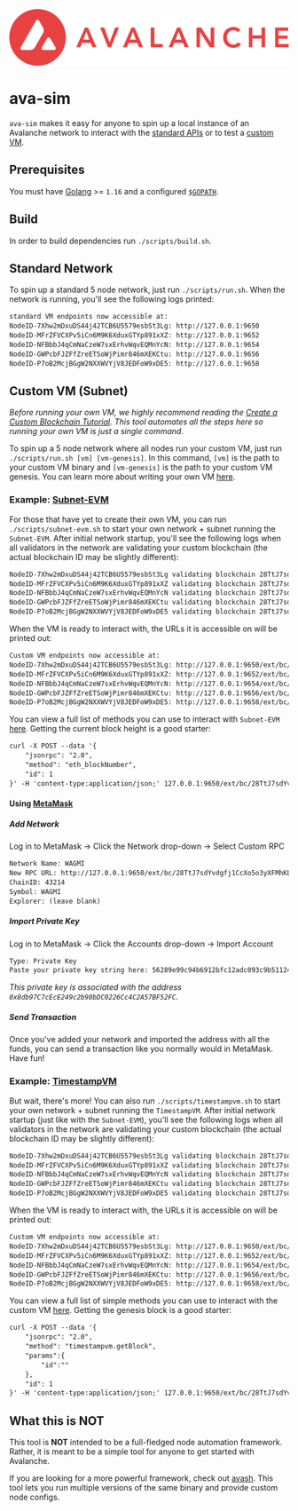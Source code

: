 <div align="center">
  <img src="resources/AvalancheLogoRed.png?raw=true">
</div>

# ava-sim
`ava-sim` makes it easy for anyone to spin up a local instance of an Avalanche network
to interact with the [standard APIs](https://docs.avax.network/build/avalanchego-apis)
or to test a [custom
VM](https://docs.avax.network/build/tutorials/platform/create-custom-blockchain).

## Prerequisites
You must have [Golang](https://golang.org/doc/install) >= `1.16` and a configured
[`$GOPATH`](https://github.com/golang/go/wiki/SettingGOPATH).

## Build

In order to build dependencies run `./scripts/build.sh`.

## Standard Network
To spin up a standard 5 node network, just run `./scripts/run.sh`. When the
network is running, you'll see the following logs printed:
```txt
standard VM endpoints now accessible at:
NodeID-7Xhw2mDxuDS44j42TCB6U5579esbSt3Lg: http://127.0.0.1:9650
NodeID-MFrZFVCXPv5iCn6M9K6XduxGTYp891xXZ: http://127.0.0.1:9652
NodeID-NFBbbJ4qCmNaCzeW7sxErhvWqvEQMnYcN: http://127.0.0.1:9654
NodeID-GWPcbFJZFfZreETSoWjPimr846mXEKCtu: http://127.0.0.1:9656
NodeID-P7oB2McjBGgW2NXXWVYjV8JEDFoW9xDE5: http://127.0.0.1:9658
```

## Custom VM (Subnet)
_Before running your own VM, we highly recommend reading the [Create a Custom
Blockchain Tutorial](https://docs.avax.network/build/tutorials/platform/create-custom-blockchain).
This tool automates all the steps here so running your own VM is just a single command._

To spin up a 5 node network where all nodes run your custom VM, just run `./scripts/run.sh [vm] [vm-genesis]`.
In this command, `[vm]` is the path to your custom VM binary and `[vm-genesis]`
is the path to your custom VM genesis. You can learn more about writing your
own VM
[here](https://docs.avax.network/build/tutorials/platform/create-a-virtual-machine-vm).

### Example: [Subnet-EVM](https://github.com/ava-labs/subnet-evm)
For those that have yet to create their own VM, you can run `./scripts/subnet-evm.sh` to start your own network + subnet running the `Subnet-EVM`. After initial network startup,
you'll see the following logs when all validators in the network are validating
your custom blockchain (the actual blockchain ID may be slightly different):
```txt
NodeID-7Xhw2mDxuDS44j42TCB6U5579esbSt3Lg validating blockchain 28TtJ7sdYvdgfj1CcXo5o3yXFMhKLrv4FQC9WhgSHgY6YNYRs2
NodeID-MFrZFVCXPv5iCn6M9K6XduxGTYp891xXZ validating blockchain 28TtJ7sdYvdgfj1CcXo5o3yXFMhKLrv4FQC9WhgSHgY6YNYRs2
NodeID-NFBbbJ4qCmNaCzeW7sxErhvWqvEQMnYcN validating blockchain 28TtJ7sdYvdgfj1CcXo5o3yXFMhKLrv4FQC9WhgSHgY6YNYRs2
NodeID-GWPcbFJZFfZreETSoWjPimr846mXEKCtu validating blockchain 28TtJ7sdYvdgfj1CcXo5o3yXFMhKLrv4FQC9WhgSHgY6YNYRs2
NodeID-P7oB2McjBGgW2NXXWVYjV8JEDFoW9xDE5 validating blockchain 28TtJ7sdYvdgfj1CcXo5o3yXFMhKLrv4FQC9WhgSHgY6YNYRs2
```

When the VM is ready to interact with, the URLs it is accessible on will be
printed out:
```txt
Custom VM endpoints now accessible at:
NodeID-7Xhw2mDxuDS44j42TCB6U5579esbSt3Lg: http://127.0.0.1:9650/ext/bc/28TtJ7sdYvdgfj1CcXo5o3yXFMhKLrv4FQC9WhgSHgY6YNYRs2
NodeID-MFrZFVCXPv5iCn6M9K6XduxGTYp891xXZ: http://127.0.0.1:9652/ext/bc/28TtJ7sdYvdgfj1CcXo5o3yXFMhKLrv4FQC9WhgSHgY6YNYRs2
NodeID-NFBbbJ4qCmNaCzeW7sxErhvWqvEQMnYcN: http://127.0.0.1:9654/ext/bc/28TtJ7sdYvdgfj1CcXo5o3yXFMhKLrv4FQC9WhgSHgY6YNYRs2
NodeID-GWPcbFJZFfZreETSoWjPimr846mXEKCtu: http://127.0.0.1:9656/ext/bc/28TtJ7sdYvdgfj1CcXo5o3yXFMhKLrv4FQC9WhgSHgY6YNYRs2
NodeID-P7oB2McjBGgW2NXXWVYjV8JEDFoW9xDE5: http://127.0.0.1:9658/ext/bc/28TtJ7sdYvdgfj1CcXo5o3yXFMhKLrv4FQC9WhgSHgY6YNYRs2
```

You can view a full list of methods you can use to interact with `Subnet-EVM` [here](https://docs.avax.network/build/avalanchego-apis/contract-chain-c-chain-api). Getting the current block height is a good starter:
```txt
curl -X POST --data '{
    "jsonrpc": "2.0",
    "method": "eth_blockNumber",
    "id": 1
}' -H 'content-type:application/json;' 127.0.0.1:9650/ext/bc/28TtJ7sdYvdgfj1CcXo5o3yXFMhKLrv4FQC9WhgSHgY6YNYRs2/rpc
```

#### Using [MetaMask](https://metamask.io/)
##### Add Network
Log in to MetaMask -> Click the Network drop-down -> Select Custom RPC
```txt
Network Name: WAGMI
New RPC URL: http://127.0.0.1:9650/ext/bc/28TtJ7sdYvdgfj1CcXo5o3yXFMhKLrv4FQC9WhgSHgY6YNYRs2/rpc
ChainID: 43214
Symbol: WAGMI
Explorer: (leave blank)
```

##### Import Private Key
Log in to MetaMask -> Click the Accounts drop-down -> Import Account
```txt
Type: Private Key
Paste your private key string here: 56289e99c94b6912bfc12adc093c9b51124f0dc54ac7a766b2bc5ccf558d8027
```
_This private key is associated with the address `0x8db97C7cEcE249c2b98bDC0226Cc4C2A57BF52FC`._

##### Send Transaction
Once you've added your network and imported the address with all the funds, you
can send a transaction like you normally would in MetaMask. Have fun!

### Example: [TimestampVM](https://github.com/ava-labs/timestampvm)
But wait, there's more! You can also run `./scripts/timestampvm.sh` to start your own network + subnet running the `TimestampVM`. After initial network startup (just like with the `Subnet-EVM`),
you'll see the following logs when all validators in the network are validating
your custom blockchain (the actual blockchain ID may be slightly different):
```txt
NodeID-7Xhw2mDxuDS44j42TCB6U5579esbSt3Lg validating blockchain 28TtJ7sdYvdgfj1CcXo5o3yXFMhKLrv4FQC9WhgSHgY6YNYRs2
NodeID-MFrZFVCXPv5iCn6M9K6XduxGTYp891xXZ validating blockchain 28TtJ7sdYvdgfj1CcXo5o3yXFMhKLrv4FQC9WhgSHgY6YNYRs2
NodeID-NFBbbJ4qCmNaCzeW7sxErhvWqvEQMnYcN validating blockchain 28TtJ7sdYvdgfj1CcXo5o3yXFMhKLrv4FQC9WhgSHgY6YNYRs2
NodeID-GWPcbFJZFfZreETSoWjPimr846mXEKCtu validating blockchain 28TtJ7sdYvdgfj1CcXo5o3yXFMhKLrv4FQC9WhgSHgY6YNYRs2
NodeID-P7oB2McjBGgW2NXXWVYjV8JEDFoW9xDE5 validating blockchain 28TtJ7sdYvdgfj1CcXo5o3yXFMhKLrv4FQC9WhgSHgY6YNYRs2
```

When the VM is ready to interact with, the URLs it is accessible on will be
printed out:
```txt
Custom VM endpoints now accessible at:
NodeID-7Xhw2mDxuDS44j42TCB6U5579esbSt3Lg: http://127.0.0.1:9650/ext/bc/28TtJ7sdYvdgfj1CcXo5o3yXFMhKLrv4FQC9WhgSHgY6YNYRs2
NodeID-MFrZFVCXPv5iCn6M9K6XduxGTYp891xXZ: http://127.0.0.1:9652/ext/bc/28TtJ7sdYvdgfj1CcXo5o3yXFMhKLrv4FQC9WhgSHgY6YNYRs2
NodeID-NFBbbJ4qCmNaCzeW7sxErhvWqvEQMnYcN: http://127.0.0.1:9654/ext/bc/28TtJ7sdYvdgfj1CcXo5o3yXFMhKLrv4FQC9WhgSHgY6YNYRs2
NodeID-GWPcbFJZFfZreETSoWjPimr846mXEKCtu: http://127.0.0.1:9656/ext/bc/28TtJ7sdYvdgfj1CcXo5o3yXFMhKLrv4FQC9WhgSHgY6YNYRs2
NodeID-P7oB2McjBGgW2NXXWVYjV8JEDFoW9xDE5: http://127.0.0.1:9658/ext/bc/28TtJ7sdYvdgfj1CcXo5o3yXFMhKLrv4FQC9WhgSHgY6YNYRs2
```

You can view a full list of simple methods you can use to interact with the
custom VM [here](https://docs.avax.network/build/tutorials/platform/create-custom-blockchain#interact-with-the-new-blockchain). Getting the genesis block is a good starter:
```txt
curl -X POST --data '{
    "jsonrpc": "2.0",
    "method": "timestampvm.getBlock",
    "params":{
        "id":""
    },
    "id": 1
}' -H 'content-type:application/json;' 127.0.0.1:9650/ext/bc/28TtJ7sdYvdgfj1CcXo5o3yXFMhKLrv4FQC9WhgSHgY6YNYRs2
```

## What this is NOT
This tool is **NOT** intended to be a full-fledged node automation framework.
Rather, it is meant to be a simple tool for anyone to get started with
Avalanche.

If you are looking for a more powerful framework, check out [avash](https://github.com/ava-labs/avash). This tool lets
you run multiple versions of the same binary and provide custom node configs.
